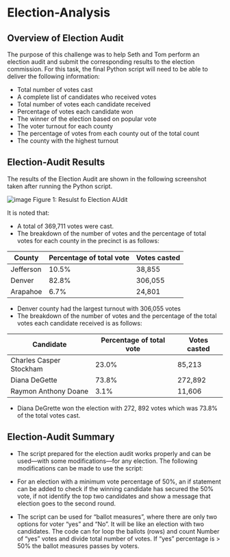 # Election-Analysis
## Overview of Election Audit

The purpose of this challenge was to help Seth and Tom perform an election audit and submit the corresponding results to the election commission. 
For this task, the final Python script will need to be able to deliver the following information: 
* Total number of votes cast
* A complete list of candidates who received votes
* Total number of votes each candidate received 
* Percentage of votes each candidate won 
* The winner of the election based on popular vote
* The voter turnout for each county
* The percentage of votes from each county out of the total count
* The county with the highest turnout


## Election-Audit Results

The results of the Election Audit are shown in the following screenshot taken after running the Python script. 

![image](https://user-images.githubusercontent.com/58461542/164602986-f27595bb-3d1e-4e16-97f2-112ea5195f01.png)
Figure 1: Resulst fo Election AUdit

It is noted that:
* A total of 369,711 votes were cast. 
* The breakdown of the number of votes and the percentage of total votes for each county in the precinct is as follows:

County	|Percentage of total vote|Votes casted
----|----|----
|Jefferson|10.5%|38,855
|Denver|82.8%|306,055
|Arapahoe|6.7%| 24,801

* Denver county had the largest turnout with 306,055 votes
* The breakdown of the number of votes and the percentage of the total votes each candidate received is as follows:

|Candidate	|Percentage of total vote	|Votes casted
---|---|---
|Charles Casper Stockham|	23.0%|	85,213
|Diana DeGette|		73.8%	|272,892
|Raymon Anthony Doane	|3.1%	|11,606


* Diana DeGrette won the election with 272, 892 votes which was 73.8% of the total votes cast. 
## Election-Audit Summary
* The script prepared for the election audit works properly and can be used—with some modifications—for any election. The following modifications can be made to use the script:

* For an election with a minimum vote percentage of 50%, an if statement can be added to check if the winning candidate has secured the 50% vote, if not identify the top two candidates and show a message that election goes to the second round.

* The script can be used for “ballot measures”, where there are only two options for voter “yes” and “No”. It will be like an election with two candidates. The code can for loop the ballots (rows) and count Number of “yes” votes and divide total number of votes. If “yes” percentage is > 50% the ballot measures passes by voters. 





